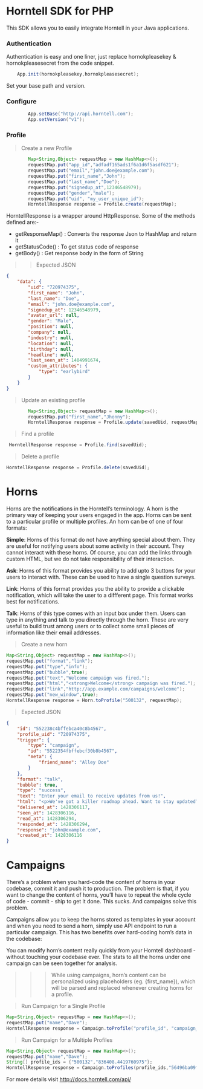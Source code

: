 Horntell SDK for PHP
====================

This SDK allows you to easily integrate Horntell in your Java applications.

### Authentication

Authentication is easy and one liner, just replace hornokpleasekey & hornokpleasesecret from the code snippet.

```java
	App.init(hornokpleasekey,hornokpleasesecret);
```
Set your base path and version.
### Configure
```java
        App.setBase("http://api.horntell.com");
        App.setVersion("v1");
```

### Profile
> Create a new Profile
```java
        Map<String,Object> requestMap = new HashMap<>();
        requestMap.put("app_id","adfadf165ads1f6a1d6f5asdf621");
        requestMap.put("email","john.doe@example.com");
        requestMap.put("first_name","John");
        requestMap.put("last_name","Doe");
        requestMap.put("signedup_at",12346548979);
        requestMap.put("gender","male");
        requestMap.put("uid", "my_user_unique_id");
        HorntellResponse response = Profile.create(requestMap);
```
HorntellResponse is a wrapper around HttpResponse. Some of the methods defined are:-
* getResponseMap() : Converts the response Json to HashMap and return it
* getStatusCode() : To get status code of response
* getBody() : Get response body in the form of String

>> Expected JSON
```json
{
    "data": {
        "uid": "720974375",
        "first_name": "John",
        "last_name": "Doe",
        "email": "john.doe@example.com",
        "signedup_at": 12346548979,
        "avatar_url": null,
        "gender": "Male",
        "position": null,
        "company": null,
        "industry": null,
        "location": null,
        "birthday": null,
        "headline": null,
        "last_seen_at": 1404991674,
        "custom_attributes": {
            "type": "earlybird"
        }
    }
}
```
> Update an existing profile

```java
        Map<String,Object> requestMap = new HashMap<>();
        requestMap.put("first_name","Jhonny");
        HorntellResponse response = Profile.update(savedUid, requestMap);
```

> Find a profile
```java
 HorntellResponse response = Profile.find(savedUid);
 ```
 > Delete a profile
 ```java
 HorntellResponse response = Profile.delete(savedUid);
 ```
 
 # Horns
 Horns are the notifications in the Horntell’s terminology. A horn is the primary way of keeping your users engaged in the app. Horns can be sent to a particular profile or multiple profiles. An horn can be of one of four formats:

**Simple**: Horns of this format do not have anything special about them. They are useful for notifying users about some activity in their account. They cannot interact with these horns. Of course, you can add the links through custom HTML, but we do not take responsibility of their interaction.

**Ask**: Horns of this format provides you ability to add upto 3 buttons for your users to interact with. These can be used to have a single question surveys.

**Link**: Horns of this format provides you the ability to provide a clickable notification, which will take the user to a diffferent page. This format works best for notifications.

**Talk**: Horns of this type comes with an input box under them. Users can type in anything and talk to you directly through the horn. These are very useful to build trust among users or to collect some small pieces of information like their email addresses.

> Create a new horn

```java
Map<String,Object> requestMap = new HashMap<>();
requestMap.put("format","link");
requestMap.put("type","info");
requestMap.put("bubble",true);
requestMap.put("text","Welcome campaign was fired.");
requestMap.put("html","<strong>Welcome</strong> campaign was fired.");
requestMap.put("link","http://app.example.com/campaigns/welcome");
requestMap.put("new_window",true);
HorntellResponse response = Horn.toProfile("500132", requestMap);
```
> Expected JSON

```json
{
    "id": "552238c4bffebca40c8b4567",
    "profile_uid": "720974375",
    "trigger": {
        "type": "campaign",
        "id": "5522354fbffebcf30b8b4567",
        "meta": {
            "friend_name": "Alley Doe"
        }
    },
    "format": "talk",
    "bubble": true,
    "type": "success",
    "text": "Enter your email to receive updates from us!",
    "html": "<p>We've got a killer roadmap ahead. Want to stay updated?</p><p>Your email address please?</p>",
    "delivered_at": 1428306117,
    "seen_at": 1428306116,
    "read_at": 1428306294,
    "responded_at": 1428306294,
    "response": "john@example.com",
    "created_at": 1428306116
}
```

# Campaigns

There’s a problem when you hard-code the content of horns in your codebase, commit it and push it to production. The problem is that, if you want to change the content of horns, you’ll have to repeat the whole cycle of code - commit - ship to get it done. This sucks. And campaigns solve this problem.

Campaigns allow you to keep the horns stored as templates in your account and when you need to send a horn, simply use API endpoint to run a particular campaign. This has two benefits over hard-coding horn’s data in the codebase:

You can modify horn’s content really quickly from your Horntell dashboard - without touching your codebase ever.
The stats to all the horns under one campaign can be seen together for analysis.

>>>  While using campaigns, horn’s content can be personalized using placeholders (eg. {first_name}), which will be parsed and replaced whenever creating horns for a profile.

> Run Campaign for a Single Profile
```java
Map<String,Object> requestMap = new HashMap<>();
requestMap.put("name","Dave");
HorntellResponse response = Campaign.toProfile("profile_id", "campaign_id", requestMap);
```
> Run Campaign for a Multiple Profiles

```java
Map<String,Object> requestMap = new HashMap<>();
requestMap.put("name","Dave");
String[] profile_ids = {"500132","836408.4419760975"};
HorntellResponse response = Campaign.toProfiles(profile_ids,"56496ba09f17f6ba348b4567", requestMap);
```

For more details visit http://docs.horntell.com/api/
 









